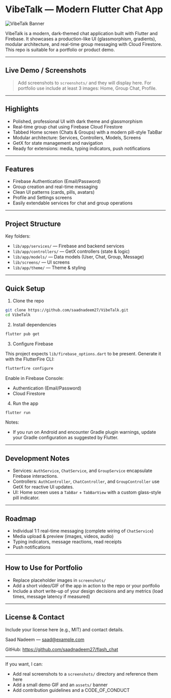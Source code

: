 
# VibeTalk — Modern Flutter Chat App

![VibeTalk Banner](assets/logo.png)

VibeTalk is a modern, dark-themed chat application built with Flutter and Firebase. It showcases a production-like UI (glassmorphism, gradients), modular architecture, and real-time group messaging with Cloud Firestore. This repo is suitable for a portfolio or product demo.

---

## Live Demo / Screenshots

> Add screenshots to `screenshots/` and they will display here. For portfolio use include at least 3 images: Home, Group Chat, Profile.

---

## Highlights

- Polished, professional UI with dark theme and glassmorphism
- Real-time group chat using Firebase Cloud Firestore
- Tabbed Home screen (Chats & Groups) with a modern pill-style TabBar
- Modular architecture: Services, Controllers, Models, Screens
- GetX for state management and navigation
- Ready for extensions: media, typing indicators, push notifications

---

## Features

- Firebase Authentication (Email/Password)
- Group creation and real-time messaging
- Clean UI patterns (cards, pills, avatars)
- Profile and Settings screens
- Easily extendable services for chat and group operations

---

## Project Structure

Key folders:

- `lib/app/services/` — Firebase and backend services
- `lib/app/controllers/` — GetX controllers (state & logic)
- `lib/app/models/` — Data models (User, Chat, Group, Message)
- `lib/screens/` — UI screens
- `lib/app/theme/` — Theme & styling

---

## Quick Setup

1. Clone the repo

```bash
git clone https://github.com/saadnadeem27/VibeTalk.git
cd VibeTalk
```

2. Install dependencies

```bash
flutter pub get
```

3. Configure Firebase

This project expects `lib/firebase_options.dart` to be present. Generate it with the FlutterFire CLI:

```bash
flutterfire configure
```

Enable in Firebase Console:
- Authentication (Email/Password)
- Cloud Firestore

4. Run the app

```bash
flutter run
```

Notes:
- If you run on Android and encounter Gradle plugin warnings, update your Gradle configuration as suggested by Flutter.

---

## Development Notes

- Services: `AuthService`, `ChatService`, and `GroupService` encapsulate Firebase interactions.
- Controllers: `AuthController`, `ChatController`, and `GroupController` use GetX for reactive UI updates.
- UI: Home screen uses a `TabBar` + `TabBarView` with a custom glass-style pill indicator.

---

## Roadmap

- Individual 1:1 real-time messaging (complete wiring of `ChatService`)
- Media upload & preview (images, videos, audio)
- Typing indicators, message reactions, read receipts
- Push notifications

---

## How to Use for Portfolio

- Replace placeholder images in `screenshots/`
- Add a short video/GIF of the app in action to the repo or your portfolio
- Include a short write-up of your design decisions and any metrics (load times, message latency if measured)

---

## License & Contact

Include your license here (e.g., MIT) and contact details.

Saad Nadeem — saad@example.com

GitHub: https://github.com/saadnadeem27/flash_chat

---

If you want, I can:
- Add real screenshots to a `screenshots/` directory and reference them here
- Add a small demo GIF and an `assets/` banner
- Add contribution guidelines and a CODE_OF_CONDUCT

